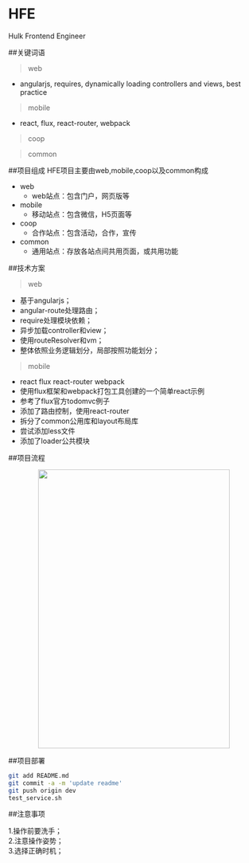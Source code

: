 # HFE
Hulk Frontend Engineer

##关键词语
> web
- angularjs, requires, dynamically loading controllers and views, best practice  

> mobile
- react, flux, react-router, webpack  

> coop  

> common

##项目组成
HFE项目主要由web,mobile,coop以及common构成
- web
	- web站点：包含门户，网页版等
- mobile 
	- 移动站点：包含微信，H5页面等
- coop 
	- 合作站点：包含活动，合作，宣传
- common 
	- 通用站点：存放各站点间共用页面，或共用功能


##技术方案
> web
- 基于angularjs；
- angular-route处理路由；
- require处理模块依赖；
- 异步加载controller和view；
- 使用routeResolver和vm；
- 整体依照业务逻辑划分，局部按照功能划分；  

> mobile
- react flux react-router webpack
- 使用flux框架和webpack打包工具创建的一个简单react示例
- 参考了flux官方todomvc例子
- 添加了路由控制，使用react-router
- 拆分了common公用库和layout布局库
- 尝试添加less文件
- 添加了loader公共模块
	
		
##项目流程
<p align="center">
  <a href="http://www.askgreenstone.com/">
    <img height="560" width="385" src="http://transfer.green-stone.cn/webDeploymentFlow.jpg">
  </a>
</p>

##项目部署
```sh
git add README.md  
git commit -a -m 'update readme'  
git push origin dev  
test_service.sh 
``` 

##注意事项
> 
1.操作前要洗手；  
2.注意操作姿势；  
3.选择正确时机；  






